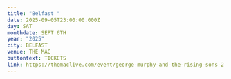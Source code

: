 ```yaml
---
title: "Belfast "
date: 2025-09-05T23:00:00.000Z
day: SAT
monthdate: SEPT 6TH
year: "2025"
city: BELFAST
venue: THE MAC
buttontext: TICKETS
link: https://themaclive.com/event/george-murphy-and-the-rising-sons-2
---
```


